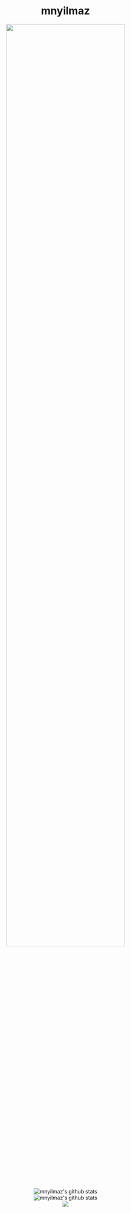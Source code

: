 <h1 align="center">mnyilmaz</h1>

<div align="center">
<img src="https://github.com/Calalari/Calalari/blob/main/butterfly.gif" align="center" style="width: 80%"/>
</div> 
</br>

<div align="center">
  
![mnyilmaz's github stats](https://github-readme-stats.vercel.app/api?username=mnyilmaz&show_icons=true&title_color=e45800&icon_color=e45800&text_color=918E8E&bg_color=00000000&border_color=373737&show_icons=true&layout=compact") 
</br>
![mnyilmaz's github stats](https://github-readme-stats.vercel.app/api/top-langs/?username=mnyilmaz&title_color=e45800&icon_color=e45800&text_color=918E8E&bg_color=00000000&border_color=373737&layout=compact)
</br>
![](/profile-night-green-animate.svg)

</div> 
